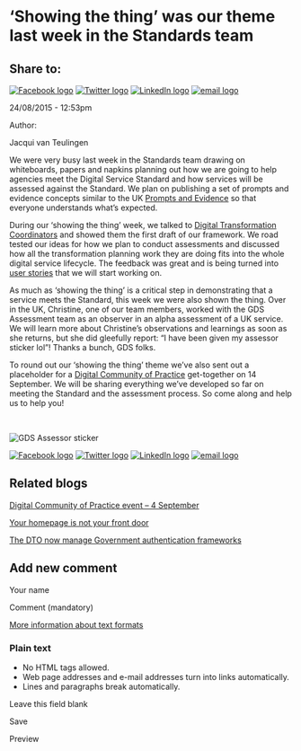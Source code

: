 ‘Showing the thing’ was our theme last week in the Standards team
=================================================================

Share to:
---------

[![Facebook logo](https://www.dto.gov.au/profiles/govcms/modules/features/govcms_share_links/images/facebook.png)](http://www.facebook.com/sharer.php?u=https%3A//www.dto.gov.au/blog/showing-thing-was-our-theme-last-week-standards-team&t=%E2%80%98Showing%20the%20thing%E2%80%99%20was%20our%20theme%20last%20week%20in%20the%20Standards%20team "Share on Facebook") [![Twitter logo](https://www.dto.gov.au/profiles/govcms/modules/features/govcms_share_links/images/twitter.png)](http://twitter.com/share?url=https%3A//www.dto.gov.au/blog/showing-thing-was-our-theme-last-week-standards-team&text=%E2%80%98Showing%20the%20thing%E2%80%99%20was%20our%20theme%20last%20week%20in%20the%20Standards%20team "Share this on Twitter") [![LinkedIn logo](https://www.dto.gov.au/profiles/govcms/modules/features/govcms_share_links/images/linkedin.png)](http://www.linkedin.com/shareArticle?mini=true&url=https%3A//www.dto.gov.au/blog/showing-thing-was-our-theme-last-week-standards-team&title=%E2%80%98Showing%20the%20thing%E2%80%99%20was%20our%20theme%20last%20week%20in%20the%20Standards%20team&summary=We%20were%20very%20busy%20last%20week%20in%20the%20Standards%20team%20drawing%20on%20whiteboards%2C%20papers%20and%20napkins%20planning%20out%20how%20we%20are%20going%20to%20help%20agencies%20meet%20the%20Digital%20Service%20Standard%20and%20how%20services%20will%20be%20assessed%20against%20the%20Standard.&source=Digital%20Transformation%20Office "Publish this post to LinkedIn") [![email logo](https://www.dto.gov.au/profiles/govcms/modules/features/govcms_share_links/images/email.png)](mailto:?subject=%E2%80%98Showing%20the%20thing%E2%80%99%20was%20our%20theme%20last%20week%20in%20the%20Standards%20team&body=https%3A//www.dto.gov.au/blog/showing-thing-was-our-theme-last-week-standards-team "Share via email")

24/08/2015 - 12:53pm

Author: 

Jacqui van Teulingen

We were very busy last week in the Standards team drawing on whiteboards, papers and napkins planning out how we are going to help agencies meet the Digital Service Standard and how services will be assessed against the Standard. We plan on publishing a set of prompts and evidence concepts similar to the UK [Prompts and Evidence](https://www.gov.uk/service-manual/digital-by-default) so that everyone understands what’s expected.

During our ‘showing the thing’ week, we talked to [Digital Transformation Coordinators](digital_transformation_coordinators.md) and showed them the first draft of our framework. We road tested our ideas for how we plan to conduct assessments and discussed how all the transformation planning work they are doing fits into the whole digital service lifecycle. The feedback was great and is being turned into [user stories](user_stories.md) that we will start working on.

As much as ‘showing the thing’ is a critical step in demonstrating that a service meets the Standard, this week we were also shown the thing. Over in the UK, Christine, one of our team members, worked with the GDS Assessment team as an observer in an alpha assessment of a UK service. We will learn more about Christine’s observations and learnings as soon as she returns, but she did gleefully report: “I have been given my assessor sticker lol”! Thanks a bunch, GDS folks.

To round out our ‘showing the thing’ theme we’ve also sent out a placeholder for a [Digital Community of Practice](../engage.md) get-together on 14 September. We will be sharing everything we’ve developed so far on meeting the Standard and the assessment process. So come along and help us to help you!

 

![GDS Assessor sticker](../sites/g/files/net466/f/images/blog/GDS%20Assessor%20Sticker%20-%20Christine.jpg "GDS Assessor sticker")

[![Facebook logo](https://www.dto.gov.au/profiles/govcms/modules/features/govcms_share_links/images/facebook.png)](http://www.facebook.com/sharer.php?u=https%3A//www.dto.gov.au/blog/showing-thing-was-our-theme-last-week-standards-team&t=%E2%80%98Showing%20the%20thing%E2%80%99%20was%20our%20theme%20last%20week%20in%20the%20Standards%20team "Share on Facebook") [![Twitter logo](https://www.dto.gov.au/profiles/govcms/modules/features/govcms_share_links/images/twitter.png)](http://twitter.com/share?url=https%3A//www.dto.gov.au/blog/showing-thing-was-our-theme-last-week-standards-team&text=%E2%80%98Showing%20the%20thing%E2%80%99%20was%20our%20theme%20last%20week%20in%20the%20Standards%20team "Share this on Twitter") [![LinkedIn logo](https://www.dto.gov.au/profiles/govcms/modules/features/govcms_share_links/images/linkedin.png)](http://www.linkedin.com/shareArticle?mini=true&url=https%3A//www.dto.gov.au/blog/showing-thing-was-our-theme-last-week-standards-team&title=%E2%80%98Showing%20the%20thing%E2%80%99%20was%20our%20theme%20last%20week%20in%20the%20Standards%20team&summary=We%20were%20very%20busy%20last%20week%20in%20the%20Standards%20team%20drawing%20on%20whiteboards%2C%20papers%20and%20napkins%20planning%20out%20how%20we%20are%20going%20to%20help%20agencies%20meet%20the%20Digital%20Service%20Standard%20and%20how%20services%20will%20be%20assessed%20against%20the%20Standard.&source=Digital%20Transformation%20Office "Publish this post to LinkedIn") [![email logo](https://www.dto.gov.au/profiles/govcms/modules/features/govcms_share_links/images/email.png)](mailto:?subject=%E2%80%98Showing%20the%20thing%E2%80%99%20was%20our%20theme%20last%20week%20in%20the%20Standards%20team&body=https%3A//www.dto.gov.au/blog/showing-thing-was-our-theme-last-week-standards-team "Share via email")

Related blogs
-------------

[Digital Community of Practice event – 4 September](digital_community_of_practice_event_4_september.md)

[Your homepage is not your front door](your_homepage_is_not_your_front_door.md)

[The DTO now manage Government authentication frameworks](the_dto_now_manage_government_authentication_frameworks.md)

Add new comment
---------------

Your name

Comment (mandatory)

[More information about text formats](../filter/tips.html)

### Plain text

-   No HTML tags allowed.
-   Web page addresses and e-mail addresses turn into links automatically.
-   Lines and paragraphs break automatically.

Leave this field blank

Save

Preview

